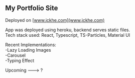 ## My Portfolio Site
Deployed on [www.jckhe.com](www.jckhe.com)

App was deployed using heroku, backend serves static files.
<br />
Tech stack used: React, Typescript, TS-Particles, Material UI
<br />

Recent Implementations:
<br />
-Lazy Loading Images
<br />
-Carousel
<br />
-Typing Effect
<br />

Upcoming ---> ?
